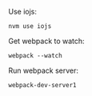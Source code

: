
Use iojs:

```
nvm use iojs
```

Get webpack to watch:

```
webpack --watch
```

Run webpack server:

```
webpack-dev-server1
```
